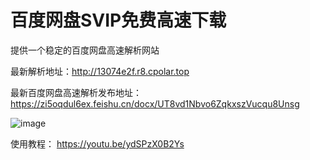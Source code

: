 # 百度网盘SVIP免费高速下载
提供一个稳定的百度网盘高速解析网站

最新解析地址：http://13074e2f.r8.cpolar.top

最新百度网盘高速解析发布地址：
https://zi5oqdul6ex.feishu.cn/docx/UT8vd1Nbvo6ZqkxszVucqu8Unsg

![image](https://github.com/xtyyyy1230/baiduwp/assets/9477101/b1076922-8b5e-4cf0-8c01-378f596b8b28)

使用教程：
https://youtu.be/ydSPzX0B2Ys
